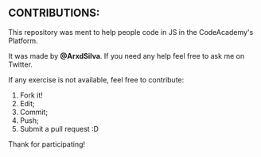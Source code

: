 ## CONTRIBUTIONS:
This repository was ment to help people code in JS in the CodeAcademy's Platform.

It was made by **@ArxdSilva**. If you need any help feel free to ask me on Twitter.

If any exercise is not available, feel free to contribute:

1. Fork it!
2. Edit;
3. Commit;
4. Push;
5. Submit a pull request :D

Thank for participating!
